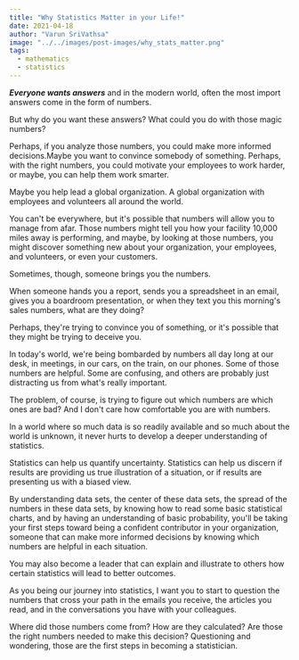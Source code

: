 ```yaml
---
title: "Why Statistics Matter in your Life!"
date: 2021-04-18
author: "Varun SriVathsa"
image: "../../images/post-images/why_stats_matter.png"
tags:
  - mathematics
  - statistics
---
```


**_Everyone wants answers_** and in the modern world, often the most import answers come in the form of numbers.

But why do you want these answers? What could you do with those magic numbers?

Perhaps, if you analyze those numbers, you could make more informed decisions.Maybe you want to convince somebody of something. Perhaps, with the right numbers, you could motivate your employees to work harder, or maybe, you can help them work smarter.

Maybe you help lead a global organization. A global organization with employees and volunteers all around the world.

You can't be everywhere, but it's possible that numbers will allow you to manage from afar. Those numbers might tell you how your facility 10,000 miles away is performing, and maybe, by looking at those numbers, you might discover something new about your organization, your employees, and volunteers, or even your customers.

Sometimes, though, someone brings you the numbers.

When someone hands you a report, sends you a spreadsheet in an email, gives you a boardroom presentation, or when they text you this morning's sales numbers, what are they doing?

Perhaps, they're trying to convince you of something, or it's possible that they might be trying to deceive you.

In today's world, we're being bombarded by numbers all day long at our desk, in meetings, in our cars, on the train, on our phones. Some of those numbers are helpful. Some are confusing, and others are probably just distracting us from what's really important.

The problem, of course, is trying to figure out which numbers are which ones are bad? And I don't care how comfortable you are with numbers.

In a world where so much data is so readily available and so much about the world is unknown, it never hurts to develop a deeper understanding of statistics.

Statistics can help us quantify uncertainty. Statistics can help us discern if results are providing us true illustration of a situation, or if results are presenting us with a biased view.

By understanding data sets, the center of these data sets, the spread of the numbers in these data sets, by knowing how to read some basic statistical charts, and by having an understanding of basic probability, you'll be taking your first steps toward being a confident contributor in your organization, someone that can make more informed decisions by knowing which numbers are helpful in each situation.

You may also become a leader that can explain and illustrate to others how certain statistics will lead to better outcomes.

As you being our journey into statistics, I want you to start to question the numbers that cross your path in the emails you receive, the articles you read, and in the conversations you have with your colleagues.

Where did those numbers come from? How are they calculated? Are those the right numbers needed to make this decision? Questioning and wondering, those are the first steps in becoming a statistician.
